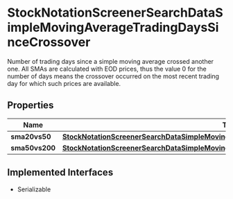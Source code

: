 

# StockNotationScreenerSearchDataSimpleMovingAverageTradingDaysSinceCrossover

Number of trading days since a simple moving average crossed another one. All SMAs are calculated with EOD prices, thus the value 0 for the number of days means the crossover occurred on the most recent trading day for which such prices are available.

## Properties

Name | Type | Description | Notes
------------ | ------------- | ------------- | -------------
**sma20vs50** | [**StockNotationScreenerSearchDataSimpleMovingAverageTradingDaysSinceCrossoverSma20vs50**](StockNotationScreenerSearchDataSimpleMovingAverageTradingDaysSinceCrossoverSma20vs50.md) |  |  [optional]
**sma50vs200** | [**StockNotationScreenerSearchDataSimpleMovingAverageTradingDaysSinceCrossoverSma50vs200**](StockNotationScreenerSearchDataSimpleMovingAverageTradingDaysSinceCrossoverSma50vs200.md) |  |  [optional]


## Implemented Interfaces

* Serializable


